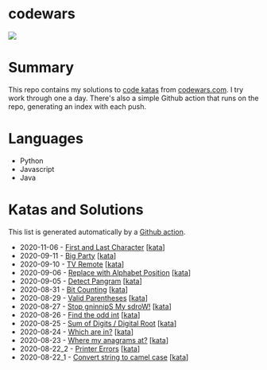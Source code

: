 # codewars 
[![](https://www.codewars.com/users/jsjohnstone/badges/large)](https://www.codewars.com/users/jsjohnstone)

# Summary
This repo contains my solutions to [code katas](https://en.wikipedia.org/wiki/Kata_(programming)) from [codewars.com](https://www.codewars.com/). I try work through one a day. There's also a simple Github action that runs on the repo, generating an index with each push.

# Languages
- Python
- Javascript
- Java

# Katas and Solutions
This list is generated automatically by a [Github action](https://github.com/jsjohnstone/codewars/blob/master/.github/workflows/kata-index.yml).
- 2020-11-06 - [First and Last Character](https://github.com/jsjohnstone/codewars/blob/master/solutions/2020-11-06.cs) \[[kata](https://www.codewars.com/kata/56bc28ad5bdaeb48760009b0/train/csharp)\]
- 2020-09-11 - [Big Party](https://github.com/jsjohnstone/codewars/blob/master/solutions/2020-09-11.js) \[[kata](https://www.codewars.com/kata/59c4b77163b362cf5a000004)\]
- 2020-09-10 - [TV Remote](https://github.com/jsjohnstone/codewars/blob/master/solutions/2020-09-10.js) \[[kata](https://www.codewars.com/kata/5a5032f4fd56cb958e00007a)\]
- 2020-09-06 - [Replace with Alphabet Position](https://github.com/jsjohnstone/codewars/blob/master/solutions/2020-09-06.py) \[[kata](https://www.codewars.com/kata/546f922b54af40e1e90001da/)\]
- 2020-09-05 - [Detect Pangram](https://github.com/jsjohnstone/codewars/blob/master/solutions/2020-09-05.py) \[[kata](https://www.codewars.com/kata/545cedaa9943f7fe7b000048)\]
- 2020-08-31 - [Bit Counting](https://github.com/jsjohnstone/codewars/blob/master/solutions/2020-08-31.py) \[[kata](https://www.codewars.com/kata/526571aae218b8ee490006f4/)\]
- 2020-08-29 - [Valid Parentheses](https://github.com/jsjohnstone/codewars/blob/master/solutions/2020-08-29.py) \[[kata](https://www.codewars.com/kata/52774a314c2333f0a7000688/)\]
- 2020-08-27 - [Stop gninnipS My sdroW!](https://github.com/jsjohnstone/codewars/blob/master/solutions/2020-08-27.py) \[[kata](https://www.codewars.com/kata/5264d2b162488dc400000001/)\]
- 2020-08-26 - [Find the odd int](https://github.com/jsjohnstone/codewars/blob/master/solutions/2020-08-26.py) \[[kata](https://www.codewars.com/kata/54da5a58ea159efa38000836/)\]
- 2020-08-25 - [Sum of Digits / Digital Root](https://github.com/jsjohnstone/codewars/blob/master/solutions/2020-08-25.py) \[[kata](https://www.codewars.com/kata/541c8630095125aba6000c00/)\]
- 2020-08-24 - [Which are in?](https://github.com/jsjohnstone/codewars/blob/master/solutions/2020-08-24.py) \[[kata](https://www.codewars.com/kata/550554fd08b86f84fe000a58/)\]
- 2020-08-23 - [Where my anagrams at?](https://github.com/jsjohnstone/codewars/blob/master/solutions/2020-08-23.py) \[[kata](https://www.codewars.com/kata/523a86aa4230ebb5420001e1/)\]
- 2020-08-22_2 - [Printer Errors](https://github.com/jsjohnstone/codewars/blob/master/solutions/2020-08-22_2.py) \[[kata](https://www.codewars.com/kata/56541980fa08ab47a0000040/train/python)\]
- 2020-08-22_1 - [Convert string to camel case](https://github.com/jsjohnstone/codewars/blob/master/solutions/2020-08-22_1.py) \[[kata](https://www.codewars.com/kata/517abf86da9663f1d2000003/train/python)\]
